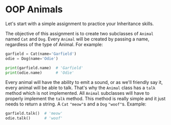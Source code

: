 # OOP Animals

Let's start with a simple assignment to practice your Inheritance skills.

The objective of this assignment is to create two subclasses of `Animal` named `Cat` and `Dog`. Every `Animal` will be created by passing a name, regardless of the type of Animal. For example:

```python
garfield = Cat(name='Garfield')
odie = Dog(name='Odie')

print(garfield.name)  # 'Garfield'
print(odie.name)      # 'Odie'
```

Every animal will have the ability to emit a sound, or as we'll friendly say it, every animal will be able to talk. That's why the `Animal` class has a `talk` method which is not implemented. All `Animal` subclasses will have to properly implement the `talk` method. This method is really simple and it just needs to return a string. A `Cat` `"meow"`s and a `Dog` `"woof"`s. Example:

```python
garfield.talk()  # 'meow'
odie.talk()      # 'woof'
```
